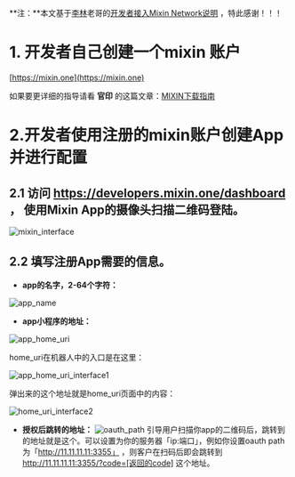 **注：**本文基于[李林](https://gist.github.com/myrual)老哥的[开发者接入Mixin Network说明](https://gist.github.com/myrual/64769acd3d09e9fd3ac37636d899f844) ，特此感谢！！！

# 1. 开发者自己创建一个mixin 账户

[https://mixin.one](https://mixin.one)

如果要更详细的指导请看 **官印** 的这篇文章：[MIXIN下载指南](https://www.jianshu.com/p/65b12a44ad53)

# 2.开发者使用注册的mixin账户创建App并进行配置

## 2.1 访问 https://developers.mixin.one/dashboard ， 使用Mixin App的摄像头扫描二维码登陆。

![mixin_interface](http://static.zybuluo.com/hitchhacker/294v071s3nz8enj371zcotyg/mixin_interface.jpeg)

## 2.2 填写注册App需要的信息。

- **app的名字，2-64个字符：**

![app_name](http://static.zybuluo.com/hitchhacker/rqmjrzgesvaq7dpmfbd7kvfs/app_name.png)

- **app小程序的地址：**

![app_home_uri](http://static.zybuluo.com/hitchhacker/u68q9v1qbaqgcge97rl3mlcm/app_home_uri.png)

home_uri在机器人中的入口是在这里：

![app_home_uri_interface1](http://static.zybuluo.com/hitchhacker/egucec7ij8mir9rjw0m2ilcq/home_uri_interface.jpeg)

弹出来的这个地址就是home_uri页面中的内容：

![home_uri_interface2](http://static.zybuluo.com/hitchhacker/fso25zcp7xgu1meeyx40bxht/home_uri_interface2.jpeg)

- **授权后跳转的地址：**
![oauth_path](http://static.zybuluo.com/hitchhacker/tfhp4roq7ah5su44fyw97lzm/oath_path.png)
引导用户扫描你app的二维码后，跳转到的地址就是这个。可以设置为你的服务器「ip:端口」，例如你设置oauth path为「http://11.11.11.11:3355」 ，则客户在扫码后即会跳转到 http://11.11.11.11:3355/?code=[返回的code] 这个地址。
